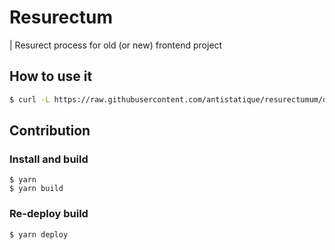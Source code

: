 # Resurectum

| Resurect process for old (or new) frontend project

## How to use it

```bash
$ curl -L https://raw.githubusercontent.com/antistatique/resurectumum/dist/[mac OR win OR linux] > resurectum && chmod 755 ./resurectum && ./resurectum
```

## Contribution

### Install and build

```
$ yarn
$ yarn build
```

### Re-deploy build

```
$ yarn deploy
```
